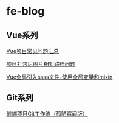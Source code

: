# fe-blog

## Vue系列

[Vue项目常见问题汇总](https://github.com/ybyc/fe-blog/issues/4)

[项目打包后图片相对路径问题](https://github.com/ybyc/fe-blog/issues/2)

[Vue全局引入sass文件-使用全局变量和mixin](https://github.com/ybyc/fe-blog/issues/1)

## Git系列

[前端项目Git工作流（孤陋寡闻版）](https://github.com/ybyc/fe-blog/issues/3)
